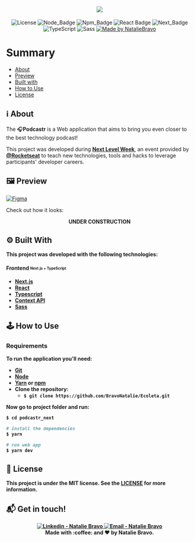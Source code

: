 <h1 align=center>
<img src="https://res.cloudinary.com/nataliebravo/image/upload/v1619106589/Podcastr_github_assets/capaGit_kzc6xu.png" />
</h1>

<div align="center">
  
![License](https://img.shields.io/badge/license-MIT-737CA1?style=flat-square) 
![Node_Badge](https://img.shields.io/badge/node-14.16.1-green?style=flat-square)
![Npm_Badge](https://img.shields.io/badge/npm-6.14.12-yellow?style=flat-square)
![React Badge](https://img.shields.io/badge/web-React-45b8d8?style=flat-square)
![Next_Badge](https://img.shields.io/badge/web-Next.js-black?style=flat-square)
![TypeScript](https://img.shields.io/badge/</>-TypeScript-007ACC?style=flat-square)
![Sass](https://img.shields.io/badge/style-Sass-CC6699?style=flat-square)
[![Made by NatalieBravo](https://img.shields.io/badge/made%20by-NatalieBravo-blueviolet?style=flat-square)](https://www.linkedin.com/in/nataliebravo/)
</div>


# Summary

- [About](#about)
- [Preview](#preview)
- [Built with](#technologies)
- [How to Use](#how-to-use)
- [License](#license)

<a id='about'/>

## :information_source: About

The :headphones:**Podcastr** is a Web application that aims to bring you even closer to the best technology podcast!

This project was developed during **[Next Level Week](https://nextlevelweek.com/)**, an event provided by **[@Rocketseat](https://github.com/Rocketseat)** to teach new technologies, tools and hacks to leverage participants' developer careers.


<a id='preview'/>

## :framed_picture: Preview

[![Figma](https://img.shields.io/badge/-Figma-F24E1E?style=flat-square&logo=figma&logoColor=white)](https://www.figma.com/file/l6A2jMcs3FKHlqEpdUlb3T/Podcastr?node-id=160%3A2761 "click here to see the porject desing")

Check out how it looks:

<p align="center">
 <!-- <img alt="Web App"   src="link" > -->
  <strong>UNDER CONSTRUCTION<strong>
<p />

<a id='technologies'/>

## :gear: Built With

This project was developed with the following technologies:

#### **Frontend** <sub><sup>Next.js + TypeScript</sup></sub>
  - [Next.js](https://nextjs.org/)
  - [React](https://pt-br.reactjs.org/)
  - [Typescript](https://www.typescriptlang.org/)
  - [Context API](https://reactjs.org/docs/context.html)
  - [Sass](https://sass-lang.com/)

<a id='how-to-use'/>

## :joystick: How to Use

### Requirements

To run the application you'll need:
* [Git](https://git-scm.com)
* [Node](https://nodejs.org/)
* [Yarn](https://yarnpkg.com/) or [npm](https://www.npmjs.com/)
* Clone the repository:
  * ```$ git clone https://github.com/BravoNatalie/Ecoleta.git ```


Now go to project folder and run:


```bash
$ cd podcastr_next

# install the dependencies
$ yarn

# run web app
$ yarn dev
```


<a id='license'/>

## :page_with_curl: License

This project is under the **MIT license**. See the [LICENSE](https://github.com/BravoNatalie/Ecoleta/blob/master/LICENSE) for more information.

## :mailbox_with_mail: Get in touch!

<p align="center">
<a href="https://www.linkedin.com/in/nataliebravo/" target="_blank" >
  <img alt="Linkedin - Natalie Bravo" src="https://img.shields.io/badge/Linkedin--%23F8952D?style=social&logo=linkedin">
</a>
<a href="mailto:natalie.bravo@ice.ufjf.br" target="_blank" >
  <img alt="Email - Natalie Bravo" src="https://img.shields.io/badge/Email--%23F8952D?style=social&logo=gmail">
</a> 
<br/>
  Made with :coffee: and ❤️ by <b>Natalie Bravo</b>.
<p/>

